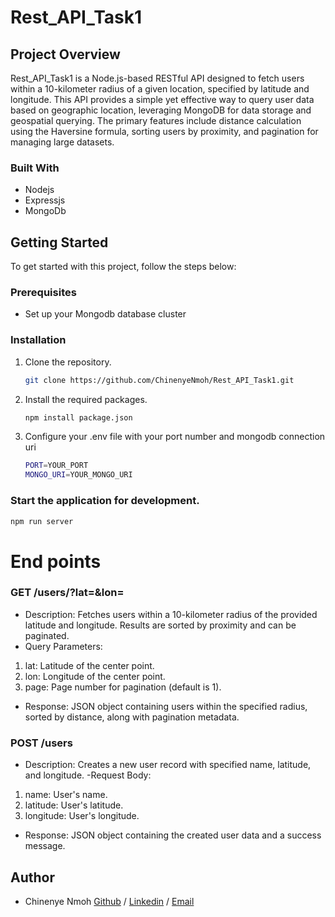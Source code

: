 # Rest_API_Task1


## Project Overview

Rest_API_Task1 is a Node.js-based RESTful API designed to fetch users within a 10-kilometer radius of a given location, specified by latitude and longitude. This API provides a simple yet effective way to query user data based on geographic location, leveraging MongoDB for data storage and geospatial querying. The primary features include distance calculation using the Haversine formula, sorting users by proximity, and pagination for managing large datasets.

### Built With
- Nodejs
- Expressjs
- MongoDb

## Getting Started

To get started with this project, follow the steps below:

### Prerequisites

-  Set up your Mongodb database cluster

### Installation

1. Clone the repository.
   ```sh
   git clone https://github.com/ChinenyeNmoh/Rest_API_Task1.git
   ```
2. Install the required packages.
	```sh
	npm install package.json
	```

3. Configure your .env file with your port number and mongodb connection uri
	```sh
	PORT=YOUR_PORT 
    MONGO_URI=YOUR_MONGO_URI
	```
### Start the application for development.
   ```sh
   npm run server
   ```

# End points
 ### GET /users/?lat=<your lat>&lon=<your lon>

- Description: Fetches users within a 10-kilometer radius of the provided latitude and longitude. Results are sorted by proximity and can be paginated.
- Query Parameters:
1) lat: Latitude of the center point.
2) lon: Longitude of the center point.
3) page: Page number for pagination (default is 1).
- Response: JSON object containing users within the specified radius, sorted by distance, along with pagination metadata.

### POST /users

- Description: Creates a new user record with specified name, latitude, and longitude.
-Request Body:
1) name: User's name.
2) latitude: User's latitude.
3) longitude: User's longitude.
- Response: JSON object containing the created user data and a success message.


## Author
- Chinenye Nmoh [Github](https://github.com/ChinenyeNmoh/) / [Linkedin](https://www.linkedin.com/in/chinenye-nmoh-88479699/) / [Email](chinenyeumeaku@gmail.com) 

